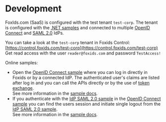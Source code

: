 # Development

FoxIds.com (SaaS) is configured with the test tenant `test-corp`. The tenant is configured with the [.NET samples](samples.md) and connected to multiple [OpenID Connect](auth-method-oidc.md) and [SAML 2.0](auth-method-saml-2.0.md) IdPs.

You can take a look at the `test-corp` tenant in Foxids Control: [https://control.foxids.com/test-corp](https://control.foxids.com/test-corp)  
Get read access with the user `reader@foxids.com` and password `TestAccess!`

Online samples:  
  - Open the [OpenID Connect sample](https://aspnetcoreoidcallupsample.itfoxtec.com) where you can log in directly in Foxids or by a connected IdP. The authenticated user's claims are listed after log in and you can call the APIs directly
    or by the use of [token exchange](token-exchange.md).  
    See more information in the [sample docs](samples.md#aspnetcoreoidcauthcodealluppartiessample).
  - If you authenticate with the [IdP SAML 2.0 sample](https://aspnetcoresamlidpsample.itfoxtec.com/) in the [OpenID Connect sample](https://aspnetcoreoidcallupsample.itfoxtec.com) 
    you can find the users session and initiate single logout from the [IdP SAML 2.0 sample](https://aspnetcoresamlidpsample.itfoxtec.com/).  
    See more information in the [sample docs](samples.md#aspnetcoresamlidpsample).
